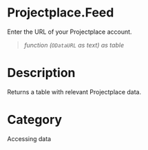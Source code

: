 ﻿# Projectplace.Feed
Enter the URL of your Projectplace account.
> _function (<code>ODataURL</code> as text) as table_
# Description 
Returns a table with relevant Projectplace data.

# Category 
Accessing data
